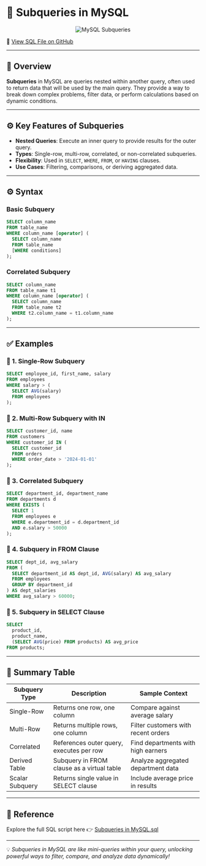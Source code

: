 # 🧠 Subqueries in MySQL

<p align="center">
  <img src="https://www.mysqltutorial.org/wp-content/uploads/2020/07/MySQL-Subquery.png" alt="MySQL Subqueries" />
</p>

🔗 [View SQL File on GitHub](https://github.com/jeevan499/SQL/blob/main/10.%20Subqueries/Subqueries%20in%20MySQL.sql)

---

## 📘 Overview

**Subqueries** in MySQL are queries nested within another query, often used to return data that will be used by the main query. They provide a way to break down complex problems, filter data, or perform calculations based on dynamic conditions.

---

## ⚙️ Key Features of Subqueries

- **Nested Queries**: Execute an inner query to provide results for the outer query.
- **Types**: Single-row, multi-row, correlated, or non-correlated subqueries.
- **Flexibility**: Used in `SELECT`, `WHERE`, `FROM`, or `HAVING` clauses.
- **Use Cases**: Filtering, comparisons, or deriving aggregated data.

---

## ⚙️ Syntax

### Basic Subquery
```sql
SELECT column_name
FROM table_name
WHERE column_name [operator] (
  SELECT column_name
  FROM table_name
  [WHERE conditions]
);
```

### Correlated Subquery
```sql
SELECT column_name
FROM table_name t1
WHERE column_name [operator] (
  SELECT column_name
  FROM table_name t2
  WHERE t2.column_name = t1.column_name
);
```

---

## ✅ Examples

### 🔹 1. Single-Row Subquery

```sql
SELECT employee_id, first_name, salary
FROM employees
WHERE salary > (
  SELECT AVG(salary)
  FROM employees
);
```

### 🔹 2. Multi-Row Subquery with IN

```sql
SELECT customer_id, name
FROM customers
WHERE customer_id IN (
  SELECT customer_id
  FROM orders
  WHERE order_date > '2024-01-01'
);
```

### 🔹 3. Correlated Subquery

```sql
SELECT department_id, department_name
FROM departments d
WHERE EXISTS (
  SELECT 1
  FROM employees e
  WHERE e.department_id = d.department_id
  AND e.salary > 50000
);
```

### 🔹 4. Subquery in FROM Clause

```sql
SELECT dept_id, avg_salary
FROM (
  SELECT department_id AS dept_id, AVG(salary) AS avg_salary
  FROM employees
  GROUP BY department_id
) AS dept_salaries
WHERE avg_salary > 60000;
```

### 🔹 5. Subquery in SELECT Clause

```sql
SELECT 
  product_id,
  product_name,
  (SELECT AVG(price) FROM products) AS avg_price
FROM products;
```

---

## 📎 Summary Table

| Subquery Type       | Description                                      | Sample Context                     |
|---------------------|--------------------------------------------------|------------------------------------|
| Single-Row          | Returns one row, one column                      | Compare against average salary     |
| Multi-Row           | Returns multiple rows, one column                | Filter customers with recent orders|
| Correlated          | References outer query, executes per row         | Find departments with high earners |
| Derived Table       | Subquery in FROM clause as a virtual table       | Analyze aggregated department data |
| Scalar Subquery     | Returns single value in SELECT clause            | Include average price in results   |

---

## 📎 Reference

Explore the full SQL script here 👉 [Subqueries in MySQL.sql](https://github.com/jeevan499/SQL/blob/main/10.%20Subqueries/Subqueries%20in%20MySQL.sql)

---

💡 *Subqueries in MySQL are like mini-queries within your query, unlocking powerful ways to filter, compare, and analyze data dynamically!*